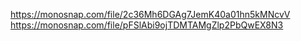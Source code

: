 https://monosnap.com/file/2c36Mh6DGAg7JemK40a01hn5kMNcvV
https://monosnap.com/file/pFSlAbi9ojTDMTAMgZlp2PbQwEX8N3